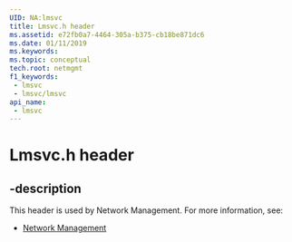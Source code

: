 ```yaml
---
UID: NA:lmsvc
title: Lmsvc.h header
ms.assetid: e72fb0a7-4464-305a-b375-cb18be871dc6
ms.date: 01/11/2019
ms.keywords: 
ms.topic: conceptual
tech.root: netmgmt
f1_keywords:
 - lmsvc
 - lmsvc/lmsvc
api_name:
 - lmsvc
---
```


# Lmsvc.h header


## -description

This header is used by Network Management. For more information, see:

- [Network Management](../_netmgmt/index.md)

